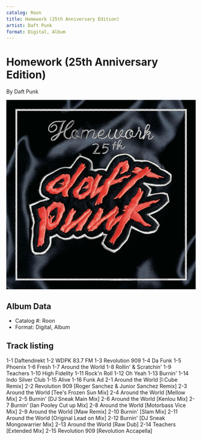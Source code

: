 ```yaml
---
catalog: Roon
title: Homework (25th Anniversary Edition)
artist: Daft Punk
format: Digital, Album
---
```


# Homework (25th Anniversary Edition)

By Daft Punk

![](../../assets/albumcovers/Daft_Punk-Homework_25th_Anniversary_Edition.png)

## Album Data

- Catalog #: Roon
- Format: Digital, Album


## Track listing


1-1 Daftendirekt
1-2 WDPK 83.7 FM
1-3 Revolution 909
1-4 Da Funk
1-5 Phoenix
1-6 Fresh
1-7 Around the World
1-8 Rollin' & Scratchin'
1-9 Teachers
1-10 High Fidelity
1-11 Rock'n Roll
1-12 Oh Yeah
1-13 Burnin'
1-14 Indo Silver Club
1-15 Alive
1-16 Funk Ad
2-1 Around the World [I:Cube Remix]
2-2 Revolution 909 [Roger Sanchez & Junior Sanchez Remix]
2-3 Around the World [Tee's Frozen Sun Mix]
2-4 Around the World [Mellow Mix]
2-5 Burnin' [DJ Sneak Main Mix]
2-6 Around the World [Kenlou Mix]
2-7 Burnin' [Ian Pooley Cut up Mix]
2-8 Around the World [Motorbass Vice Mix]
2-9 Around the World [Maw Remix]
2-10 Burnin' [Slam Mix]
2-11 Around the World [Original Lead on Mix]
2-12 Burnin' [DJ Sneak Mongowarrier Mix]
2-13 Around the World [Raw Dub]
2-14 Teachers [Extended Mix]
2-15 Revolution 909 [Revolution Accapella]


